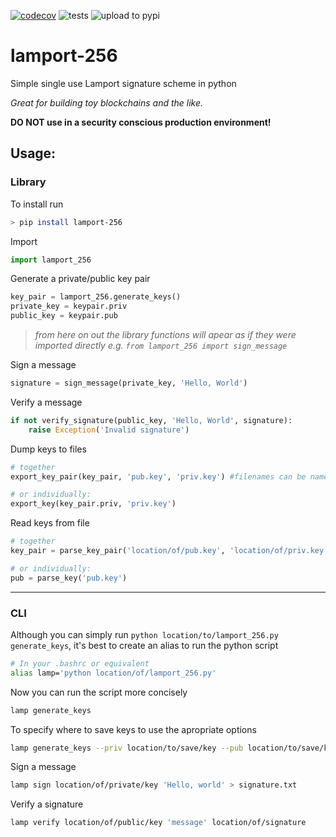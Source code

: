 [![codecov](https://codecov.io/gh/johnpaulkiser/lamport-256/branch/main/graph/badge.svg?token=ZWIK9EVZ3N)](https://codecov.io/gh/johnpaulkiser/lamport-256)
![tests](https://github.com/johnpaulkiser/lamport-256/workflows/tests/badge.svg)
![upload to pypi](https://github.com/johnpaulkiser/lamport-256/workflows/upload%20to%20pypi/badge.svg)

# lamport-256
Simple single use Lamport signature scheme in python

_Great for building toy blockchains and the like._

**DO NOT use in a security conscious production environment!** 


## Usage:
### Library

To install run 
```bash
> pip install lamport-256
```

Import
```python
import lamport_256
```

Generate a private/public key pair
```python
key_pair = lamport_256.generate_keys()
private_key = keypair.priv
public_key = keypair.pub
```

> _from here on out the library functions will apear as if they were imported directly e.g. `from lamport_256 import sign_message`_

Sign a message
```python
signature = sign_message(private_key, 'Hello, World')
```

Verify a message
```python
if not verify_signature(public_key, 'Hello, World', signature):
    raise Exception('Invalid signature')
```

Dump keys to files
```python
# together
export_key_pair(key_pair, 'pub.key', 'priv.key') #filenames can be named anything you'd like

# or individually:
export_key(key_pair.priv, 'priv.key')
```

Read keys from file
```python
# together
key_pair = parse_key_pair('location/of/pub.key', 'location/of/priv.key')

# or individually:
pub = parse_key('pub.key')
```

_____
### CLI

Although you can simply run `python location/to/lamport_256.py generate_keys`, it's best to create an alias to run the python script
```bash
# In your .bashrc or equivalent
alias lamp='python location/of/lamport_256.py'
```

Now you can run the script more concisely
```bash
lamp generate_keys
```

To specify where to save keys to use the apropriate options
```bash
lamp generate_keys --priv location/to/save/key --pub location/to/save/key
```

Sign a message
```bash
lamp sign location/of/private/key 'Hello, world' > signature.txt
```

Verify a signature
```bash
lamp verify location/of/public/key 'message' location/of/signature 
```
